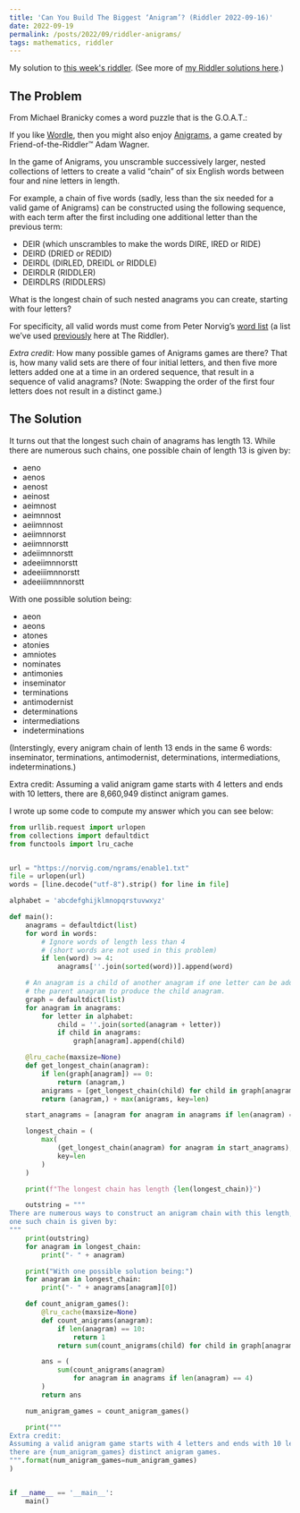 ```yaml
---
title: 'Can You Build The Biggest ‘Anigram’? (Riddler 2022-09-16)'
date: 2022-09-19
permalink: /posts/2022/09/riddler-anigrams/
tags: mathematics, riddler
---
```


<script type="text/javascript" async
  src="https://cdn.mathjax.org/mathjax/latest/MathJax.js?config=TeX-MML-AM_CHTML">
</script>

My solution to [this week's riddler](https://fivethirtyeight.com/features/can-you-build-the-biggest-anigram/). (See more of [my Riddler solutions here](/riddlers).)

## The Problem
From Michael Branicky comes a word puzzle that is the G.O.A.T.:

If you like [Wordle](https://www.nytimes.com/games/wordle/index.html), then you might also enjoy [Anigrams](https://anigrams.us/), a game created by Friend-of-the-Riddler™ Adam Wagner.

In the game of Anigrams, you unscramble successively larger, nested collections of letters to create a valid “chain” of six English words between four and nine letters in length.

For example, a chain of five words (sadly, less than the six needed for a valid game of Anigrams) can be constructed using the following sequence, with each term after the first including one additional letter than the previous term:

-   DEIR (which unscrambles to make the words DIRE, IRED or RIDE)
-   DEIRD (DRIED or REDID)
-   DEIRDL (DIRLED, DREIDL or RIDDLE)
-   DEIRDLR (RIDDLER)
-   DEIRDLRS (RIDDLERS)

What is the longest chain of such nested anagrams you can create, starting with four letters?

For specificity, all valid words must come from Peter Norvig’s [word list](https://norvig.com/ngrams/enable1.txt) (a list we’ve used [previously](https://fivethirtyeight.com/features/can-you-solve-the-vexing-vexillology/) here at The Riddler).

_Extra credit:_ How many possible games of Anigrams games are there? That is, how many valid sets are there of four initial letters, and then five more letters added one at a time in an ordered sequence, that result in a sequence of valid anagrams? (Note: Swapping the order of the first four letters does not result in a distinct game.)

## The Solution
It turns out that the longest such chain of anagrams has length 13. While there are numerous such chains, one possible chain of length 13 is given by:
- aeno
- aenos
- aenost
- aeinost
- aeimnost
- aeimnnost
- aeiimnnost
- aeiimnnorst
- aeiimnnorstt
- adeiimnnorstt
- adeeiimnnorstt
- adeeiiimnnorstt
- adeeiiimnnnorstt

With one possible solution being:
- aeon
- aeons
- atones
- atonies
- amniotes
- nominates
- antimonies
- inseminator
- terminations
- antimodernist
- determinations
- intermediations
- indeterminations

(Interstingly, every anigram chain of lenth 13 ends in the same 6 words: inseminator, terminations, antimodernist, determinations, intermediations, indeterminations.)

Extra credit:
Assuming a valid anigram game starts with 4 letters and ends with 10 letters, there are 8,660,949 distinct anigram games.

I wrote up some code to compute my answer which you can see below:

```python
from urllib.request import urlopen
from collections import defaultdict
from functools import lru_cache


url = "https://norvig.com/ngrams/enable1.txt"
file = urlopen(url)
words = [line.decode("utf-8").strip() for line in file]

alphabet = 'abcdefghijklmnopqrstuvwxyz'

def main():
    anagrams = defaultdict(list)
    for word in words:
        # Ignore words of length less than 4
        # (short words are not used in this problem)
        if len(word) >= 4:
            anagrams[''.join(sorted(word))].append(word)

    # An anagram is a child of another anagram if one letter can be added to
    # the parent anagram to produce the child anagram.
    graph = defaultdict(list)
    for anagram in anagrams:
        for letter in alphabet:
            child = ''.join(sorted(anagram + letter))
            if child in anagrams:
                graph[anagram].append(child)

    @lru_cache(maxsize=None)
    def get_longest_chain(anagram):
        if len(graph[anagram]) == 0:
            return (anagram,)
        anigrams = [get_longest_chain(child) for child in graph[anagram]]
        return (anagram,) + max(anigrams, key=len)

    start_anagrams = [anagram for anagram in anagrams if len(anagram) == 4]

    longest_chain = (
        max(
            (get_longest_chain(anagram) for anagram in start_anagrams),
            key=len
        )
    )

    print(f"The longest chain has length {len(longest_chain)}")

    outstring = """
There are numerous ways to construct an anigram chain with this length, but
one such chain is given by:
"""
    print(outstring)
    for anagram in longest_chain:
        print("- " + anagram)

    print("With one possible solution being:")
    for anagram in longest_chain:
        print("- " + anagrams[anagram][0])

    def count_anigram_games():
        @lru_cache(maxsize=None)
        def count_anigrams(anagram):
            if len(anagram) == 10:
                return 1
            return sum(count_anigrams(child) for child in graph[anagram])

        ans = (
            sum(count_anigrams(anagram)
                for anagram in anagrams if len(anagram) == 4)
        )
        return ans

    num_anigram_games = count_anigram_games()

    print("""
Extra credit:
Assuming a valid anigram game starts with 4 letters and ends with 10 letters:
there are {num_anigram_games} distinct anigram games.
""".format(num_anigram_games=num_anigram_games)
)


if __name__ == '__main__':
    main()
```
